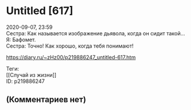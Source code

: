 Untitled [617]
==============

  
2020-09-07, 23:59  
 Сестра: Как называется изображение дьявола, когда он сидит такой...   
 Я: Бафомет.   
 Сестра: Точно! Как хорошо, когда тебя понимают!   
  
<https://diary.ru/~zHz00/p219886247_untitled-617.htm>  
  
Теги:  
[[Случай из жизни]]  
ID: p219886247  


(Комментариев нет)
------------------